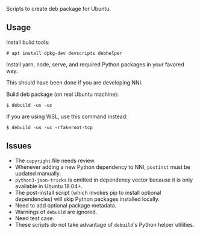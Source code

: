 Scripts to create deb package for Ubuntu.

## Usage

Install bulid tools:

    # apt install dpkg-dev devscripts debhelper

Install yarn, node, serve, and required Python packages in your favored way.

This should have been done if you are developing NNI.

Build deb package (on real Ubuntu machine):

    $ debuild -us -uc

If you are using WSL, use this command instead:

    $ debuild -us -uc -rfakeroot-tcp

## Issues

* The `copyright` file needs review.
* Whenever adding a new Python dependency to NNI, `postinst` must be updated manually.
* `python3-json-tricks` is omitted in dependency vector because it is only available in Ubuntu 18.04+.
* The post-install script (which invokes pip to install optional dependencies) will skip Python packages installed locally.
* Need to add optional package metadata.
* Warnings of `debuild` are ignored.
* Need test case.
* These scripts do not take advantage of `debuild`'s Python helper utilities.
